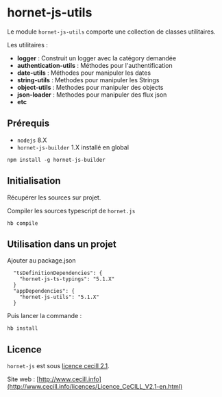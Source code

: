 # hornet-js-utils


Le module `hornet-js-utils` comporte une collection de classes utilitaires.

Les utilitaires  :

* **logger** : Construit un logger avec la catégory demandée
* **authentication-utils** : Méthodes pour l'authentification
* **date-utils** : Méthodes pour manipuler les dates
* **string-utils**  : Methodes pour manipuler les Strings
* **object-utils** : Methodes pour manipuler des objects
* **json-loader** : Methodes pour manipuler des flux json
* **etc**

## Prérequis #

- `nodejs` 8.X
- `hornet-js-builder` 1.X installé en global

```shell
npm install -g hornet-js-builder
```

## Initialisation #

Récupérer les sources sur projet.

Compiler les sources typescript de `hornet.js`

```shell
hb compile
```

## Utilisation dans un projet #

Ajouter au package.json

```shell
  "tsDefinitionDependencies": {
    "hornet-js-ts-typings": "5.1.X"
  }
  "appDependencies": {
    "hornet-js-utils": "5.1.X"
  }
```

Puis lancer la commande :

```shell
hb install
```

## Licence

`hornet-js` est sous [licence cecill 2.1](./LICENSE.md).

Site web : [http://www.cecill.info](http://www.cecill.info/licences/Licence_CeCILL_V2.1-en.html)
